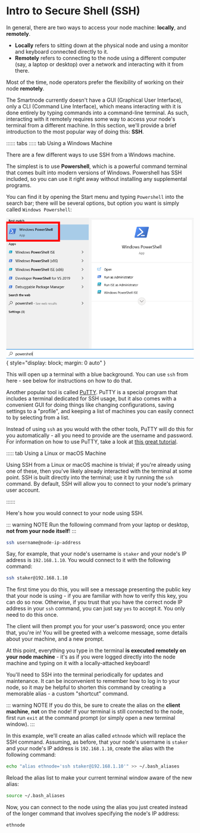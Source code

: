 # Intro to Secure Shell (SSH)

In general, there are two ways to access your node machine: **locally**, and **remotely**.

- **Locally** refers to sitting down at the physical node and using a monitor and keyboard connected directly to it.
- **Remotely** refers to connecting to the node using a different computer (say, a laptop or desktop) over a network and interacting with it from there.

Most of the time, node operators prefer the flexibility of working on their node **remotely**.

The Smartnode currently doesn't have a GUI (Graphical User Interface), only a CLI (Command Line Interface), which means interacting with it is done entirely by typing commands into a command-line terminal.
As such, interacting with it remotely requires some way to access your node's terminal from a different machine.
In this section, we'll provide a brief introduction to the most popular way of doing this: **SSH**.

:::::: tabs
::::: tab Using a Windows Machine

There are a few different ways to use SSH from a Windows machine.

The simplest is to use **Powershell**, which is a powerful command terminal that comes built into modern versions of Windows.
Powershell has SSH included, so you can use it right away without installing any supplemental programs.

You can find it by opening the Start menu and typing `Powershell` into the search bar; there will be several options, but option you want is simply called `Windows Powershell`:

![](./images/powershell.png){ style="display: block; margin: 0 auto" }

This will open up a terminal with a blue background.
You can use `ssh` from here - see below for instructions on how to do that.

Another popular tool is called [PuTTY](https://www.chiark.greenend.org.uk/~sgtatham/putty/latest.html).
PuTTY is a special program that includes a terminal dedicated for SSH usage, but it also comes with a convenient GUI for doing things like changing configurations, saving settings to a "profile", and keeping a list of machines you can easily connect to by selecting from a list.

Instead of using `ssh` as you would with the other tools, PuTTY will do this for you automatically - all you need to provide are the username and password.
For information on how to use PuTTY, take a look at [this great tutorial](https://tonyteaches.tech/putty-ssh-windows-tutorial/).

::::: tab Using a Linux or macOS Machine

Using SSH from a Linux or macOS machine is trivial; if you're already using one of these, then you've likely already interacted with the terminal at some point.
SSH is built directly into the terminal; use it by running the `ssh` command. By default, SSH will allow you to connect to your node's primary user account.

::::::

Here's how you would connect to your node using SSH.

::: warning NOTE
Run the following command from your laptop or desktop, **not from your node itself**!
:::

```sh
ssh username@node-ip-address
```

Say, for example, that your node's username is `staker` and your node's IP address is `192.168.1.10`.
You would connect to it with the following command:

```sh
ssh staker@192.168.1.10
```

The first time you do this, you will see a message presenting the public key that your node is using - if you are familiar with how to verify this key, you can do so now.
Otherwise, if you trust that you have the correct node IP address in your `ssh` command, you can just say `yes` to accept it.
You only need to do this once.

The client will then prompt you for your user's password; once you enter that, you're in!
You will be greeted with a welcome message, some details about your machine, and a new prompt.

At this point, everything you type in the terminal **is executed remotely on your node machine** - it's as if you were logged directly into the node machine and typing on it with a locally-attached keyboard!

You'll need to SSH into the terminal periodically for updates and maintenance.
It can be inconvenient to remember how to log in to your node, so it may be helpful to shorten this command by creating a memorable alias - a custom "shortcut" command.

::: warning NOTE
If you do this, be sure to create the alias on the **client machine**, **not** on the node!
If your terminal is still connected to the node, first run `exit` at the command prompt (or simply open a new terminal window).
:::

In this example, we'll create an alias called `ethnode` which will replace the SSH command.
Assuming, as before, that your node's username is `staker` and your node's IP address is `192.168.1.10`, create the alias with the following command:

```sh
echo "alias ethnode='ssh staker@192.168.1.10'" >> ~/.bash_aliases
```

Reload the alias list to make your current terminal window aware of the new alias:

```sh
source ~/.bash_aliases
```

Now, you can connect to the node using the alias you just created instead of the longer command that involves specifying the node's IP address:

```sh
ethnode
```
